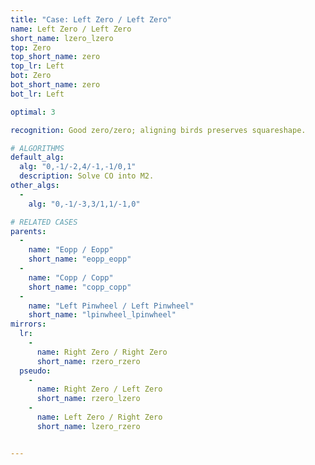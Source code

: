 ```yaml
---
title: "Case: Left Zero / Left Zero"
name: Left Zero / Left Zero
short_name: lzero_lzero
top: Zero
top_short_name: zero
top_lr: Left
bot: Zero
bot_short_name: zero
bot_lr: Left

optimal: 3

recognition: Good zero/zero; aligning birds preserves squareshape.

# ALGORITHMS
default_alg:
  alg: "0,-1/-2,4/-1,-1/0,1"
  description: Solve CO into M2.
other_algs:
  -
    alg: "0,-1/-3,3/1,1/-1,0"

# RELATED CASES
parents:
  -
    name: "Eopp / Eopp"
    short_name: "eopp_eopp"
  -
    name: "Copp / Copp"
    short_name: "copp_copp"
  -
    name: "Left Pinwheel / Left Pinwheel"
    short_name: "lpinwheel_lpinwheel"
mirrors:
  lr:
    -
      name: Right Zero / Right Zero
      short_name: rzero_rzero
  pseudo:
    -
      name: Right Zero / Left Zero
      short_name: rzero_lzero
    -
      name: Left Zero / Right Zero
      short_name: lzero_rzero


---
```


